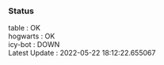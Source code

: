 ### Status


table : OK  
hogwarts : OK  
icy-bot : DOWN  
Latest Update : 2022-05-22 18:12:22.655067
